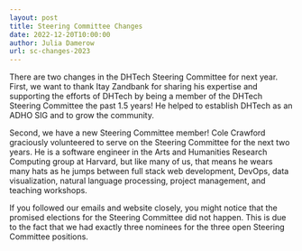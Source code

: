 ```yaml
---
layout: post
title: Steering Committee Changes
date: 2022-12-20T10:00:00
author: Julia Damerow
url: sc-changes-2023
---
```


There are two changes in the DHTech Steering Committee for next year. First, we want to thank Itay Zandbank for sharing his expertise and supporting the efforts of DHTech by being a member of the DHTech Steering Committee the past 1.5 years! He helped to establish DHTech as an ADHO SIG and to grow the community. 

Second, we have a new Steering Committee member! Cole Crawford graciously volunteered to serve on the Steering Committee for the next two years. He is a software engineer in the Arts and Humanities Research Computing group at Harvard, but like many of us, that means he wears many hats as he jumps between full stack web development, DevOps, data visualization, natural language processing, project management, and teaching workshops. 

If you followed our emails and website closely, you might notice that the promised elections for the Steering Committee did not happen. This is due to the fact that we had exactly three nominees for the three open Steering Committee positions. 



